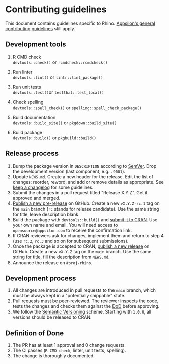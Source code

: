 # Contributing guidelines

This document contains guidelines specific to Rhino.
[Appsilon's general contributing guidelines](https://github.com/Appsilon/.github/blob/main/CONTRIBUTING.md) still apply.

## Development tools

1. R CMD check<br>
`devtools::check()` or `rcmdcheck::rcmdcheck()`

2. Run linter<br>
`devtools::lint()` or `lintr::lint_package()`

3. Run unit tests<br>
`devtools::test()`or `testthat::test_local()`

4. Check spelling<br>
`devtools::spell_check()` or `spelling::spell_check_package()`

5. Build documentation<br>
`devtools::build_site()` or `pkgdown::build_site()`

6. Build package<br>
`devtools::build()` or `pkgbuild::build()`

## Release process

1. Bump the package version in `DESCRIPTION` according to [SemVer](https://semver.org/).
Drop the development version (last component, e.g. `.9001`).
2. Update `NEWS.md`.
Create a new header for the release.
Edit the list of changes: reorder, reword, and add or remove details as appropriate.
See [keep a changelog](https://keepachangelog.com/) for some guidelines.
3. Submit the changes in a pull request titled "Release X.Y.Z".
Get it approved and merged.
4. [Publish a new pre-release](https://github.com/Appsilon/rhino/releases/new) on GitHub.
Create a new `vX.Y.Z-rc.1` tag on the `main` branch (`rc` stands for release candidate).
Use the same string for title, leave description blank.
5. Build the package with `devtools::build()`
and [submit it to CRAN](https://cran.r-project.org/submit.html).
Use your own name and email.
You will need access to `opensource@appsilon.com` to receive the confirmation link.
6. If CRAN reviewers ask for changes,
implement them and return to step 4
(use `rc.2`, `rc.3` and so on for subsequent submissions).
7. Once the package is accepted to CRAN,
[publish a new release](https://github.com/Appsilon/rhino/releases/new) on GitHub.
Create a new `vX.Y.Z` tag on the `main` branch.
Use the same string for title, fill the description from `NEWS.md`.
8. Announce the release on `#proj-rhino`.

## Development process

1. All changes are introduced in pull requests to the `main` branch,
which must be always kept in a "potentially shippable" state.
2. Pull requests must be peer-reviewed.
The reviewer inspects the code, tests the changes
and checks them against the [DoD](#definition-of-done) before approving.
3. We follow the [Semantic Versioning](https://semver.org/) scheme.
Starting with `1.0.0`, all versions should be released to CRAN.

## Definition of Done

1. The PR has at least 1 approval and 0 change requests.
2. The CI passes (`R CMD check`, linter, unit tests, spelling).
3. The change is thoroughly documented.
